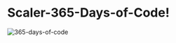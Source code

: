 # Scaler-365-Days-of-Code!


![365-days-of-code](https://github.com/Imranhub786/Scaler-365-Days-of-Code/assets/88793320/c857c09a-2f7d-4566-976f-b19d5c4aaf32)
